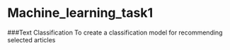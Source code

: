 # Machine_learning_task1
###Text Classification 
To create a classification model for recommending selected articles
